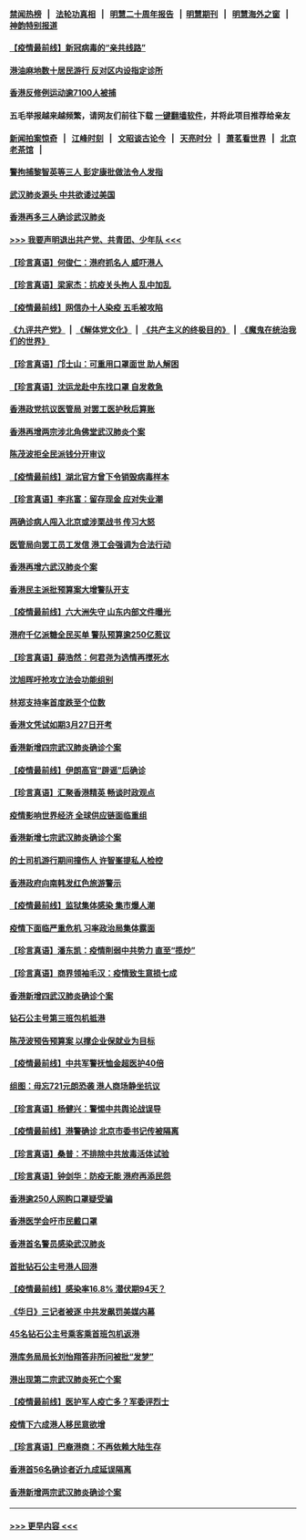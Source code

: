 #### [禁闻热榜](热点新闻.md?=0)  &nbsp;&nbsp;|&nbsp;&nbsp; [法轮功真相](https://github.com/gfw-breaker/truth/blob/master/README.md?=0) &nbsp;&nbsp;|&nbsp;&nbsp; [明慧二十周年报告](https://github.com/gfw-breaker/mh-reports/blob/master/README.md?=0) &nbsp;&nbsp;|&nbsp;&nbsp;[明慧期刊](https://github.com/gfw-breaker/mh-qikan) &nbsp;&nbsp;|&nbsp;&nbsp; [明慧海外之窗](https://github.com/gfw-breaker/mh-news/blob/master/README.md?=0) &nbsp;&nbsp;|&nbsp;&nbsp; [神韵特别报道](https://github.com/gfw-breaker/mh-news/blob/master/shenyun.md?=0)
#### [【疫情最前线】新冠病毒的“亲共线路”](../pages/nsc415/n11907734.md?t=03030102) 
#### [港油麻地数十居民游行 反对区内设指定诊所](../pages/nsc415/n11907900.md?t=03030102) 
#### [香港反修例运动逾7100人被捕](../pages/nsc415/n11907922.md?t=03030102) 
#### 五毛举报越来越频繁，请网友们前往下载 [一键翻墙软件](https://github.com/gfw-breaker/ssr-accounts)，并将此项目推荐给亲友
#### [新闻拍案惊奇](https://github.com/gfw-breaker/banned-news/blob/master/pages/link4.md) &nbsp;&nbsp;|&nbsp;&nbsp; [江峰时刻](https://github.com/gfw-breaker/banned-news/blob/master/pages/link4.md) &nbsp;&nbsp;|&nbsp;&nbsp; [文昭谈古论今](https://github.com/gfw-breaker/banned-news/blob/master/pages/link4.md) &nbsp;&nbsp;|&nbsp;&nbsp; [天亮时分](https://github.com/gfw-breaker/banned-news/blob/master/pages/link4.md) &nbsp;&nbsp;|&nbsp;&nbsp; [萧茗看世界](https://github.com/gfw-breaker/banned-news/blob/master/pages/link4.md) &nbsp;&nbsp;|&nbsp;&nbsp; [北京老茶馆](https://github.com/gfw-breaker/banned-news/blob/master/pages/link4.md) &nbsp;&nbsp;|&nbsp;&nbsp; 
#### [警拘捕黎智英等三人 彭定康批做法令人发指](../pages/nsc415/n11907905.md?t=03030102) 
#### [武汉肺炎源头 中共欲诿过美国](../pages/nsc415/n11907665.md?t=03030102) 
#### [香港再多三人确诊武汉肺炎](../pages/nsc415/n11907846.md?t=03030102) 
#### [>>> 我要声明退出共产党、共青团、少年队 <<<](https://github.com/begood0513/goodnews/blob/master/quit/letter.md) 
#### [【珍言真语】何俊仁：港府抓名人 威吓港人](../pages/nsc415/n11907561.md?t=03030102) 
#### [【珍言真语】梁家杰：抗疫关头拘人 乱中加乱](../pages/nsc415/n11907444.md?t=03030102) 
#### [【疫情最前线】网信办十人染疫 五毛被攻陷](../pages/nsc415/n11903757.md?t=03030102) 
#### [《九评共产党》](https://github.com/begood0513/9ping.md/blob/master/README.md) &nbsp;|&nbsp; [《解体党文化》](../../../../jtdwh.md/blob/master/README.md)  &nbsp;|&nbsp; [《共产主义的终极目的》](../../../../gczydzjmd.md/blob/master/README.md) &nbsp;|&nbsp; [《魔鬼在统治我们的世界》](../../../../mgztzwmdsj.md/blob/master/README.md) 
#### [【珍言真语】邝士山：可重用口罩面世 助人解困](../pages/nsc415/n11903875.md?t=03030102) 
#### [【珍言真语】沈运龙赴中东找口罩 自发救急](../pages/nsc415/n11903291.md?t=03030102) 
#### [香港政党抗议医管局 对罢工医护秋后算账](../pages/nsc415/n11901746.md?t=03030102) 
#### [香港再增两宗涉北角佛堂武汉肺炎个案](../pages/nsc415/n11901737.md?t=03030102) 
#### [陈茂波拒全民派钱分开审议](../pages/nsc415/n11901672.md?t=03030102) 
#### [【疫情最前线】湖北官方曾下令销毁病毒样本](../pages/nsc415/n11901518.md?t=03030102) 
#### [【珍言真语】李兆富：留存现金 应对失业潮](../pages/nsc415/n11901448.md?t=03030102) 
#### [两确诊病人闯入北京或涉栗战书 传习大怒](../pages/nsc415/n11901180.md?t=03030102) 
#### [医管局向罢工员工发信 港工会强调为合法行动](../pages/nsc415/n11898870.md?t=03030102) 
#### [香港再增六武汉肺炎个案](../pages/nsc415/n11898843.md?t=03030102) 
#### [香港民主派批预算案大增警队开支](../pages/nsc415/n11898813.md?t=03030102) 
#### [【疫情最前线】六大洲失守 山东内部文件曝光](../pages/nsc415/n11898455.md?t=03030102) 
#### [港府千亿派糖全民买单 警队预算逾250亿惹议](../pages/nsc415/n11898608.md?t=03030102) 
#### [【珍言真语】薛浩然：何君尧为选情再搅死水](../pages/nsc415/n11898269.md?t=03030102) 
#### [沈旭晖吁抢攻立法会功能组别](../pages/nsc415/n11896084.md?t=03030102) 
#### [林郑支持率首度跌至个位数](../pages/nsc415/n11896058.md?t=03030102) 
#### [香港文凭试如期3月27日开考](../pages/nsc415/n11896055.md?t=03030102) 
#### [香港新增四宗武汉肺炎确诊个案](../pages/nsc415/n11896040.md?t=03030102) 
#### [【疫情最前线】伊朗高官“辟谣”后确诊](../pages/nsc415/n11895902.md?t=03030102) 
#### [【珍言真语】汇聚香港精英 畅谈时政观点](../pages/nsc415/n11895733.md?t=03030102) 
#### [疫情影响世界经济 全球供应链面临重组](../pages/nsc415/n11895634.md?t=03030102) 
#### [香港新增七宗武汉肺炎确诊个案](../pages/nsc415/n11893498.md?t=03030102) 
#### [的士司机游行期间撞伤人 许智峯提私人检控](../pages/nsc415/n11893483.md?t=03030102) 
#### [香港政府向南韩发红色旅游警示](../pages/nsc415/n11893398.md?t=03030102) 
#### [【疫情最前线】监狱集体感染 集市爆人潮](../pages/nsc415/n11893181.md?t=03030102) 
#### [疫情下面临严重危机  习率政治局集体露面](../pages/nsc415/n11893305.md?t=03030102) 
#### [【珍言真语】潘东凯：疫情削弱中共势力 直至“揽炒”](../pages/nsc415/n11892866.md?t=03030102) 
#### [【珍言真语】商界领袖毛汉：疫情致生意损七成](../pages/nsc415/n11890348.md?t=03030102) 
#### [香港新增四武汉肺炎确诊个案](../pages/nsc415/n11890610.md?t=03030102) 
#### [钻石公主号第三班包机抵港](../pages/nsc415/n11890645.md?t=03030102) 
#### [陈茂波预告预算案 以撑企业保就业为目标](../pages/nsc415/n11890574.md?t=03030102) 
#### [【疫情最前线】中共军警抚恤金超医护40倍](../pages/nsc415/n11890458.md?t=03030102) 
#### [组图：毋忘721元朗恐袭 港人商场静坐抗议](../pages/nsc415/n11876882.md?t=03030102) 
#### [【珍言真语】杨健兴：警惕中共舆论战误导](../pages/nsc415/n11888131.md?t=03030102) 
#### [【疫情最前线】港警确诊 北京市委书记传被隔离](../pages/nsc415/n11886872.md?t=03030102) 
#### [【珍言真语】桑普：不排除中共放毒活体试验](../pages/nsc415/n11886832.md?t=03030102) 
#### [【珍言真语】钟剑华：防疫无能 港府再添民怨](../pages/nsc415/n11884504.md?t=03030102) 
#### [香港逾250人网购口罩疑受骗](../pages/nsc415/n11884388.md?t=03030102) 
#### [香港医学会吁市民戴口罩](../pages/nsc415/n11884367.md?t=03030102) 
#### [香港首名警员感染武汉肺炎](../pages/nsc415/n11884357.md?t=03030102) 
#### [首批钻石公主号港人回港](../pages/nsc415/n11884333.md?t=03030102) 
#### [【疫情最前线】感染率16.8% 潜伏期94天？](../pages/nsc415/n11884256.md?t=03030102) 
#### [《华日》三记者被逐 中共发飙罚美媒内幕](../pages/nsc415/n11884184.md?t=03030102) 
#### [45名钻石公主号乘客乘首班包机返港](../pages/nsc415/n11881770.md?t=03030102) 
#### [港库务局局长刘怡翔答非所问被批“发梦”](../pages/nsc415/n11881752.md?t=03030102) 
#### [港出现第二宗武汉肺炎死亡个案](../pages/nsc415/n11881736.md?t=03030102) 
#### [【疫情最前线】医护军人疫亡多？军委评烈士](../pages/nsc415/n11881655.md?t=03030102) 
#### [疫情下六成港人移民意欲增](../pages/nsc415/n11881699.md?t=03030102) 
#### [【珍言真语】巴裔港商：不再依赖大陆生存](../pages/nsc415/n11881126.md?t=03030102) 
#### [香港首56名确诊者近九成延误隔离](../pages/nsc415/n11879079.md?t=03030102) 
#### [香港新增两宗武汉肺炎确诊个案](../pages/nsc415/n11879064.md?t=03030102) 

----
#### [ >>> 更早内容 <<< ](../indexes/nsc415-earlier.md)
